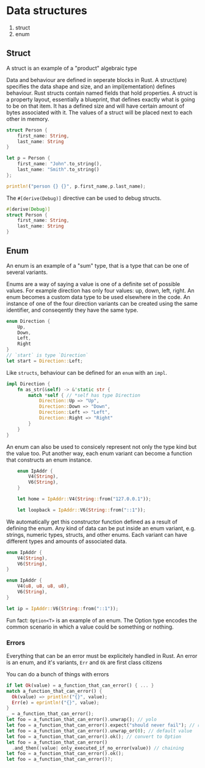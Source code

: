 # Data structures

1. struct
1. enum

## Struct

A struct is an example of a "product" algebraic type

Data and behaviour are defined in seperate blocks in Rust.
A struct(ure) specifies the data shape and size, and an impl(ementation) defines behaviour.
Rust structs contain named fields that hold properties.
A struct is a property layout, essentially a blueprint, that defines exactly what is going to be on that item.
It has a defined size and will have certain amount of bytes associated with it.
The values of a struct will be placed next to each other in memory.

```rust
struct Person {
    first_name: String,
    last_name: String
}

let p = Person {
    first_name: "John".to_string(),
    last_name: "Smith".to_string()
};

println!("person {} {}", p.first_name,p.last_name);
```

The `#[derive(Debug)]` directive can be used to debug structs.

```rust
#[derive(Debug)]
struct Person {
    first_name: String,
    last_name: String
}
```

## Enum

An enum is an example of a "sum" type, that is a type that can be one of several variants.

Enums are a way of saying a value is one of a definite set of possible values.
For example direction has only four values: up, down, left, right.
An enum becomes a custom data type to be used elsewhere in the code.
An instance of one of the four direction variants can be created using the same identifier, and conseqently they have the same type.

```rust
enum Direction {
    Up,
    Down,
    Left,
    Right
}
// `start` is type `Direction`
let start = Direction::Left;
```

Like `structs`, behaviour can be defined for an `enum` with an `impl`.

```rust
impl Direction {
    fn as_str(&self) -> &'static str {
        match *self { // *self has type Direction
            Direction::Up => "Up",
            Direction::Down => "Down",
            Direction::Left => "Left",
            Direction::Right => "Right"
        }
    }
}
```

An enum can also be used to consicely represent not only the type kind but the value too.
Put another way, each enum variant can become a function that constructs an enum instance.

```rust
    enum IpAddr {
        V4(String),
        V6(String),
    }

    let home = IpAddr::V4(String::from("127.0.0.1"));

    let loopback = IpAddr::V6(String::from("::1"));
```

We automatically get this constructor function defined as a result of defining the enum.
Any kind of data can be put inside an enum variant, e.g. strings, numeric types, structs, and other enums.
Each variant can have different types and amounts of associated data.

```rust
enum IpAddr {
    V4(String),
    V6(String),
}

enum IpAddr {
    V4(u8, u8, u8, u8),
    V6(String),
}

let ip = IpAddr::V6(String::from("::1"));
```

Fun fact: `Option<T>` is an example of an enum.
The Option type encodes the common scenario in which a value could be something or nothing.

### Errors

Everything that can be an error must be explicitely handled in Rust.
An error is an enum, and it's variants, `Err` and `Ok` are first class citizens

You can do a bunch of things with errors

```rust
if let Ok(value) = a_function_that_can_error() { ... }
match a_function_that_can_error() {
  Ok(value) => println!("{}", value);
  Err(e) = eprintln!("{}", value);
}
_ = a_function_that_can_error();
let foo = a_function_that_can_error().unwrap(); // yolo
let foo = a_function_that_can_error().expect("should never fail"); // respectful yolo
let foo = a_function_that_can_error().unwrap_or(0); // default value
let foo = a_function_that_can_error().ok(); // convert to Option
let foo = a_function_that_can_error()
  .and_then(|value| only_executed_if_no_error(value)) // chaining
let foo = a_function_that_can_error().ok();
let foo = a_function_that_can_error()?;
```
